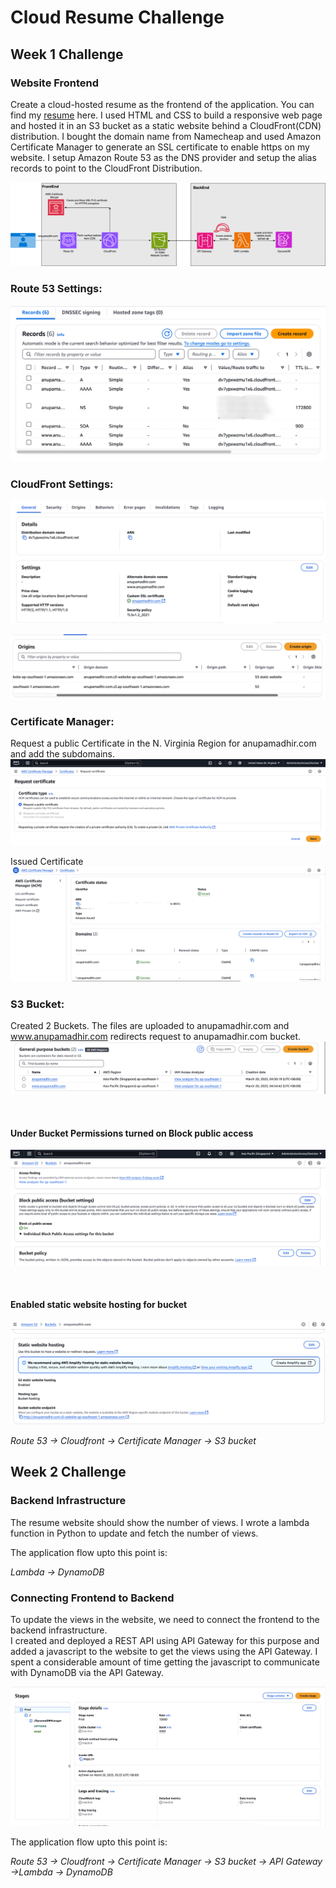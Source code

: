 # Cloud Resume Challenge

## Week 1 Challenge

### Website Frontend  

Create a cloud-hosted resume as the frontend of the application. You can find my [resume](https://anupamadhir.com) here.
I used HTML and CSS to build a responsive web page and hosted it in an S3 bucket as a static website behind a CloudFront(CDN) distribution.
I bought the domain name from Namecheap and used Amazon Certificate Manager to generate an SSL certificate to enable https on my website.
I setup Amazon Route 53 as the DNS provider and setup the alias records to point to the CloudFront Distribution.

![](.idea/images/Visitorcounter-Page-1.drawio-100.png)

### Route 53 Settings:

![](.idea/images/Route53.png)

### CloudFront Settings:

![](.idea/images/CloudFront.png)

![](.idea/images/CloudFront1.png)

### Certificate Manager:
Request a public Certificate in the N. Virginia Region for anupamadhir.com
and add the subdomains.
![](.idea/images/RequestCert.png)

Issued Certificate
![](.idea/images/ACM.png)

### S3 Bucket:
Created 2 Buckets. The files are uploaded to anupamadhir.com and www.anupamadhir.com redirects request to anupamadhir.com bucket.
<br>
![](.idea/images/S3Buckets.png)

<br>

#### Under Bucket Permissions turned on Block public access

![](.idea/images/S3BucketPermissions.png)


<br>

#### Enabled static website hosting for bucket

![](.idea/images/S3BucketProperties.png)

_Route 53 → Cloudfront → Certificate Manager → S3 bucket_

## Week 2 Challenge

### Backend Infrastructure  

The resume website should show the number of views. I wrote a lambda function in Python to update and fetch the number of views.  

The application flow upto this point is:  

_Lambda -> DynamoDB_  

### Connecting Frontend to Backend  

To update the views in the website, we need to connect the frontend to the backend infrastructure.  
I created and deployed a REST API using API Gateway for this purpose and added a javascript to the website to get the views using the API Gateway.
I spent a considerable amount of time getting the javascript to communicate with DynamoDB via the API Gateway.  

![](.idea/images/APIGateway.png)

The application flow upto this point is:  

_Route 53 → Cloudfront → Certificate Manager → S3 bucket → API Gateway →Lambda → DynamoDB_




